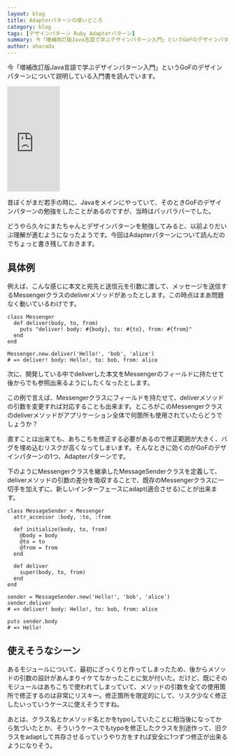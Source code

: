 ```yaml
---
layout: blog
title: Adapterパターンの使いどころ
category: blog
tags: [デザインパターン Ruby Adapterパターン]  
summary: 今「増補改訂版Java言語で学ぶデザインパターン入門」というGoFのデザインパターンについて説明している入門書を読んでいます。
author: aharada
---
```


今「増補改訂版Java言語で学ぶデザインパターン入門」というGoFのデザインパターンについて説明している入門書を読んでいます。

<iframe src="http://rcm-fe.amazon-adsystem.com/e/cm?lt1=_blank&bc1=FFFFFF&IS2=1&bg1=FFFFFF&fc1=000000&lc1=0000FF&t=redhornet09-22&o=9&p=8&l=as1&m=amazon&f=ifr&ref=qf_sp_asin_til&asins=4797327030" style="width:120px;height:240px;" scrolling="no" marginwidth="0" marginheight="0" frameborder="0"></iframe>

昔ぼくがまだ若手の時に、Javaをメインにやっていて、そのときGoFのデザインパターンの勉強をしたことがあるのですが、当時はパッパラパーでした。

どうやら久々にまたちゃんとデザインパターンを勉強してみると、以前よりだいぶ理解が進むようになったようです。今回はAdapterパターンについて読んだのでちょっと書き残しておきます。


## 具体例

例えば、こんな感じに本文と宛先と送信元を引数に渡して、メッセージを送信するMessengerクラスのdeliverメソッドがあったとします。この時点はまあ問題なく動いているわけです。

```
class Messenger
  def deliver(body, to, from)
    puts "deliver! body: #{body}, to: #{to}, from: #{from}"  
  end
end

Messenger.new.deliver('Hello!', 'bob', 'alice')
# => deliver! body: Hello!, to: bob, from: alice
```

次に、開発している中でdeliverした本文をMessengerのフィールドに持たせて後からでも参照出来るようにしたくなったとします。

この例で言えば、Messengerクラスにフィールドを持たせて、deliverメソッドの引数を変更すれば対応することも出来ます。ところがこのMessengerクラスのdeliverメソッドがアプリケーション全体で何箇所も使用されていたらどうでしょうか？

直すことは出来ても、あちこちを修正する必要があるので修正範囲が大きく、バグを埋め込むリスクが高くなってしまいます。そんなときに効くのがGoFのデザインパターンの1つ、Adapterパターンです。

下のようにMessengerクラスを継承したMessageSenderクラスを定義して、deliverメソッドの引数の差分を吸収することで、既存のMessengerクラスに一切手を加えずに、新しいインターフェースにadapt(適合させる)ことが出来ます。

```
class MessageSender < Messenger
  attr_accessor :body, :to, :from

  def initialize(body, to, from)
    @body = body
    @to = to
    @from = from
  end

  def deliver
    super(body, to, from)
  end
end

sender = MessageSender.new('Hello!', 'bob', 'alice')
sender.deliver
# => deliver! body: Hello!, to: bob, from: alice

puts sender.body
# => Hello!
```

## 使えそうなシーン

あるモジュールについて、最初にざっくりと作ってしまったため、後からメソッドの引数の設計があんまりイケてなかったことに気が付いた。だけど、既にそのモジュールはあちこちで使われてしまっていて、メソッドの引数を全ての使用箇所で修正するのは非常にリスキー。修正箇所を限定的にして、リスク少なく修正したいっていうケースに使えそうですね。

あとは、クラス名とかメソッド名とかをtypoしていたことに相当後になってから気づいたとか、そういうケースでもtypoを修正したクラスを別途作って、旧クラスをadaptして共存させるっていうやり方をすれば安全に1つずつ修正が出来るようになりそう。
